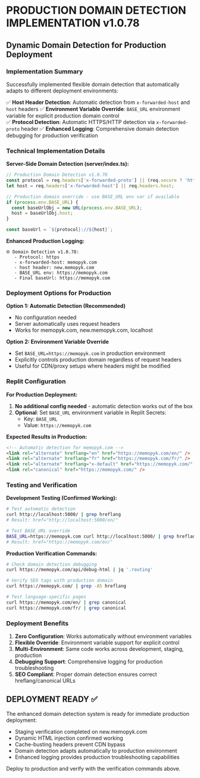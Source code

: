 # PRODUCTION DOMAIN DETECTION IMPLEMENTATION v1.0.78

## Dynamic Domain Detection for Production Deployment

### Implementation Summary
Successfully implemented flexible domain detection that automatically adapts to different deployment environments:

✅ **Host Header Detection**: Automatic detection from `x-forwarded-host` and `host` headers
✅ **Environment Variable Override**: `BASE_URL` environment variable for explicit production domain control  
✅ **Protocol Detection**: Automatic HTTPS/HTTP detection via `x-forwarded-proto` header
✅ **Enhanced Logging**: Comprehensive domain detection debugging for production verification

### Technical Implementation Details

**Server-Side Domain Detection (server/index.ts):**
```javascript
// Production Domain Detection v1.0.78
const protocol = req.headers['x-forwarded-proto'] || (req.secure ? 'https' : 'http');
let host = req.headers['x-forwarded-host'] || req.headers.host;

// Production domain override - use BASE_URL env var if available
if (process.env.BASE_URL) {
  const baseUrlObj = new URL(process.env.BASE_URL);
  host = baseUrlObj.host;
}

const baseUrl = `${protocol}://${host}`;
```

**Enhanced Production Logging:**
```
🌐 Domain Detection v1.0.78:
   - Protocol: https
   - x-forwarded-host: memopyk.com
   - host header: new.memopyk.com
   - BASE_URL env: https://memopyk.com
   - Final baseUrl: https://memopyk.com
```

### Deployment Options for Production

**Option 1: Automatic Detection (Recommended)**
- No configuration needed
- Server automatically uses request headers
- Works for memopyk.com, new.memopyk.com, localhost

**Option 2: Environment Variable Override**
- Set `BASE_URL=https://memopyk.com` in production environment
- Explicitly controls production domain regardless of request headers
- Useful for CDN/proxy setups where headers might be modified

### Replit Configuration

**For Production Deployment:**
1. **No additional config needed** - automatic detection works out of the box
2. **Optional**: Set `BASE_URL` environment variable in Replit Secrets:
   - Key: `BASE_URL`
   - Value: `https://memopyk.com`

**Expected Results in Production:**
```html
<!-- Automatic detection for memopyk.com -->
<link rel="alternate" hreflang="en" href="https://memopyk.com/en/" />
<link rel="alternate" hreflang="fr" href="https://memopyk.com/fr/" />
<link rel="alternate" hreflang="x-default" href="https://memopyk.com/" />
<link rel="canonical" href="https://memopyk.com/" />
```

### Testing and Verification

**Development Testing (Confirmed Working):**
```bash
# Test automatic detection
curl http://localhost:5000/ | grep hreflang
# Result: href="http://localhost:5000/en/"

# Test BASE_URL override
BASE_URL=https://memopyk.com curl http://localhost:5000/ | grep hreflang  
# Result: href="https://memopyk.com/en/"
```

**Production Verification Commands:**
```bash
# Check domain detection debugging
curl https://memopyk.com/api/debug-html | jq '.routing'

# Verify SEO tags with production domain
curl https://memopyk.com/ | grep -A5 hreflang

# Test language-specific pages
curl https://memopyk.com/en/ | grep canonical
curl https://memopyk.com/fr/ | grep canonical
```

### Deployment Benefits

1. **Zero Configuration**: Works automatically without environment variables
2. **Flexible Override**: Environment variable support for explicit control
3. **Multi-Environment**: Same code works across development, staging, production
4. **Debugging Support**: Comprehensive logging for production troubleshooting
5. **SEO Compliant**: Proper domain detection ensures correct hreflang/canonical URLs

## DEPLOYMENT READY ✅

The enhanced domain detection system is ready for immediate production deployment:
- Staging verification completed on new.memopyk.com
- Dynamic HTML injection confirmed working
- Cache-busting headers prevent CDN bypass
- Domain detection adapts automatically to production environment
- Enhanced logging provides production troubleshooting capabilities

Deploy to production and verify with the verification commands above.